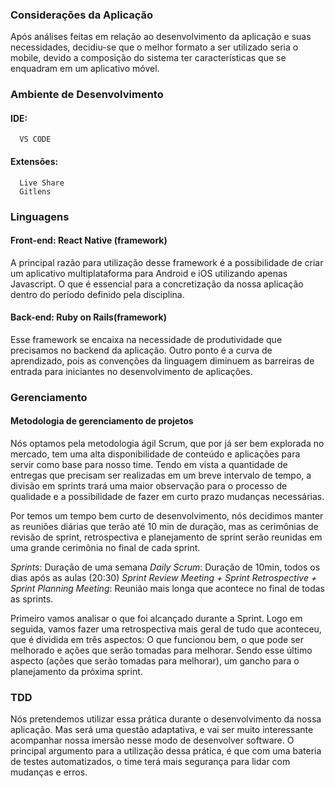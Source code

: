 ### Considerações da Aplicação

Após análises feitas em relação ao desenvolvimento da aplicação e suas necessidades, decidiu-se que o melhor formato a ser utilizado seria o mobile, devido a composição do sistema ter características que se enquadram em um aplicativo móvel.

### Ambiente de Desenvolvimento

#### IDE:  
      VS CODE  
#### Extensões:  
      Live Share  
      Gitlens
 
### Linguagens

#### Front-end: React Native (framework)

A principal razão para utilização desse framework é a possibilidade de criar um aplicativo multiplataforma para Android e iOS utilizando apenas Javascript. O que é essencial para a  concretização da nossa aplicação dentro do período definido pela disciplina.

#### Back-end: Ruby on Rails(framework)

Esse framework se encaixa na necessidade de produtividade que precisamos no backend da aplicação. Outro ponto é a curva de aprendizado, pois as convenções da linguagem diminuem as barreiras de entrada para iniciantes no desenvolvimento de aplicações.

### Gerenciamento 

#### Metodologia de gerenciamento de projetos

Nós optamos pela metodologia ágil Scrum, que por já ser bem explorada no mercado, tem uma alta disponibilidade de conteúdo e aplicações para servir como base para nosso time. Tendo em vista a quantidade de entregas que precisam ser realizadas em um breve intervalo de tempo, a divisão em sprints trará uma maior observação para o processo de qualidade e a possibilidade de fazer em curto prazo mudanças necessárias. 

Por temos um tempo bem curto de desenvolvimento, nós decidimos manter as reuniões diárias que terão até 10 min de duração, mas as cerimônias de revisão de sprint, retrospectiva e planejamento de sprint serão reunidas em uma grande cerimônia no final de cada sprint.

*Sprints*: Duração de uma semana
*Daily Scrum*: Duração de 10min, todos os dias após as aulas (20:30)
*Sprint Review Meeting + Sprint Retrospective + Sprint Planning Meeting*: Reunião mais longa que acontece no final de todas as sprints. 

Primeiro vamos analisar o que foi alcançado durante a Sprint.
Logo em seguida, vamos fazer uma  retrospectiva mais geral de tudo que aconteceu, que é dividida em três aspectos: O que funcionou bem, o que pode ser melhorado e ações que serão tomadas para melhorar.
Sendo esse último aspecto (ações que serão tomadas para melhorar), um gancho para o planejamento da próxima sprint.

### TDD

Nós pretendemos utilizar essa prática durante o desenvolvimento da nossa aplicação. Mas será uma questão adaptativa, e vai ser muito interessante acompanhar nossa imersão nesse modo de desenvolver software. O principal argumento para a utilização dessa prática, é que com uma bateria de testes automatizados, o time terá mais segurança para lidar com mudanças e erros.




